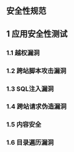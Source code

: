 ## 安全性规范

## 1 应用安全性测试

### 1.1 越权漏洞
### 1.2 跨站脚本攻击漏洞
### 1.3 SQL注入漏洞
### 1.4 跨站请求伪造漏洞
### 1.5 内容安全
### 1.6 目录遍历漏洞

